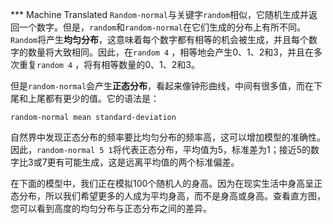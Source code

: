 ﻿*** Machine Translated
`Random-normal`与关键字`random`相似，它随机生成并返回一个数字。但是，`random`和`random-normal`在它们生成的分布上有所不同。`Random`将产生**均匀分布**，这意味着每个数字都有相等的机会被生成，并且每个数字的数量将大致相同。因此，在`random 4` ，相等地会产生0、1、2和3，并且在多次重复`random 4` ，将有相等数量的0、1、2和3。

但是`random-normal`会产生**正态分布**，看起来像钟形曲线，中间有很多值，而在下尾和上尾都有更少的值。它的语法是：

`random-normal mean standard-deviation`

自然界中发现正态分布的频率要比均匀分布的频率高，这可以增加模型的准确性。因此，`random-normal 5 1`将代表正态分布，平均值为5，标准差为1；接近5的数字比3或7更有可能生成，这是远离平均值的两个标准偏差。

在下面的模型中，我们正在模拟100个随机人的身高。因为在现实生活中身高呈正态分布，所以我们希望更多的人成为平均身高，而不是身高或身高。查看直方图，您可以看到高度的均匀分布与正态分布之间的差异。